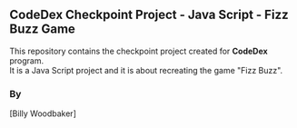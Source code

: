 ## CodeDex Checkpoint Project - Java Script - Fizz Buzz Game

This repository contains the checkpoint project created for **CodeDex** program.  
It is a Java Script project and it is about recreating the game "Fizz Buzz".


### By
[Billy Woodbaker]  
